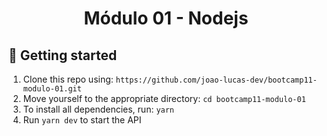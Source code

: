 <h1 align="center">Módulo 01 - Nodejs</h1>


## :electric_plug: Getting started

1. Clone this repo using: `https://github.com/joao-lucas-dev/bootcamp11-modulo-01.git`
2. Move yourself to the appropriate directory: `cd bootcamp11-modulo-01`
3. To install all dependencies, run: `yarn`
4. Run `yarn dev` to start the API

